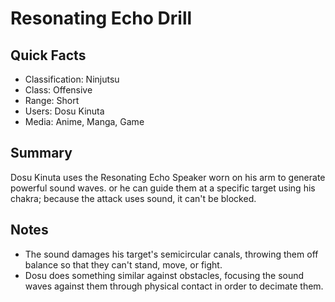 # Resonating Echo Drill

## Quick Facts
- Classification: Ninjutsu
- Class: Offensive
- Range: Short
- Users: Dosu Kinuta
- Media: Anime, Manga, Game

## Summary
Dosu Kinuta uses the Resonating Echo Speaker worn on his arm to generate powerful sound waves. or he can guide them at a specific target using his chakra; because the attack uses sound, it can't be blocked.

## Notes
- The sound damages his target's semicircular canals, throwing them off balance so that they can't stand, move, or fight.
- Dosu does something similar against obstacles, focusing the sound waves against them through physical contact in order to decimate them.
